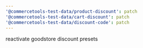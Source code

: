 ```yaml
---
'@commercetools-test-data/product-discount': patch
'@commercetools-test-data/cart-discount': patch
'@commercetools-test-data/discount-code': patch
---
```


reactivate goodstore discount presets
